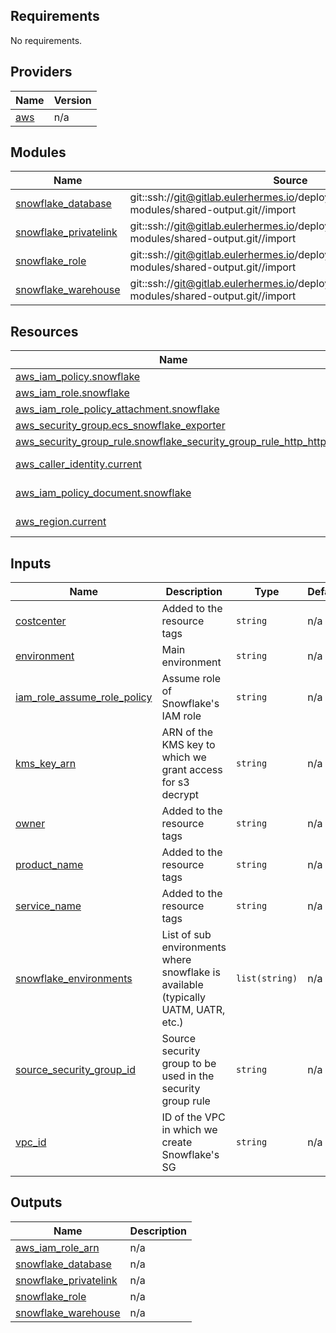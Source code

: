 ## Requirements

No requirements.

## Providers

| Name | Version |
|------|---------|
| <a name="provider_aws"></a> [aws](#provider\_aws) | n/a |

## Modules

| Name | Source | Version |
|------|--------|---------|
| <a name="module_snowflake_database"></a> [snowflake\_database](#module\_snowflake\_database) | git::ssh://git@gitlab.eulerhermes.io/deployment/datahub/terraform-modules/shared-output.git//import | v1.2.0 |
| <a name="module_snowflake_privatelink"></a> [snowflake\_privatelink](#module\_snowflake\_privatelink) | git::ssh://git@gitlab.eulerhermes.io/deployment/datahub/terraform-modules/shared-output.git//import | v1.2.0 |
| <a name="module_snowflake_role"></a> [snowflake\_role](#module\_snowflake\_role) | git::ssh://git@gitlab.eulerhermes.io/deployment/datahub/terraform-modules/shared-output.git//import | v1.2.0 |
| <a name="module_snowflake_warehouse"></a> [snowflake\_warehouse](#module\_snowflake\_warehouse) | git::ssh://git@gitlab.eulerhermes.io/deployment/datahub/terraform-modules/shared-output.git//import | v1.2.0 |

## Resources

| Name | Type |
|------|------|
| [aws_iam_policy.snowflake](https://registry.terraform.io/providers/hashicorp/aws/latest/docs/resources/iam_policy) | resource |
| [aws_iam_role.snowflake](https://registry.terraform.io/providers/hashicorp/aws/latest/docs/resources/iam_role) | resource |
| [aws_iam_role_policy_attachment.snowflake](https://registry.terraform.io/providers/hashicorp/aws/latest/docs/resources/iam_role_policy_attachment) | resource |
| [aws_security_group.ecs_snowflake_exporter](https://registry.terraform.io/providers/hashicorp/aws/latest/docs/resources/security_group) | resource |
| [aws_security_group_rule.snowflake_security_group_rule_http_https](https://registry.terraform.io/providers/hashicorp/aws/latest/docs/resources/security_group_rule) | resource |
| [aws_caller_identity.current](https://registry.terraform.io/providers/hashicorp/aws/latest/docs/data-sources/caller_identity) | data source |
| [aws_iam_policy_document.snowflake](https://registry.terraform.io/providers/hashicorp/aws/latest/docs/data-sources/iam_policy_document) | data source |
| [aws_region.current](https://registry.terraform.io/providers/hashicorp/aws/latest/docs/data-sources/region) | data source |

## Inputs

| Name | Description | Type | Default | Required |
|------|-------------|------|---------|:--------:|
| <a name="input_costcenter"></a> [costcenter](#input\_costcenter) | Added to the resource tags | `string` | n/a | yes |
| <a name="input_environment"></a> [environment](#input\_environment) | Main environment | `string` | n/a | yes |
| <a name="input_iam_role_assume_role_policy"></a> [iam\_role\_assume\_role\_policy](#input\_iam\_role\_assume\_role\_policy) | Assume role of Snowflake's IAM role | `string` | n/a | yes |
| <a name="input_kms_key_arn"></a> [kms\_key\_arn](#input\_kms\_key\_arn) | ARN of the KMS key to which we grant access for s3 decrypt | `string` | n/a | yes |
| <a name="input_owner"></a> [owner](#input\_owner) | Added to the resource tags | `string` | n/a | yes |
| <a name="input_product_name"></a> [product\_name](#input\_product\_name) | Added to the resource tags | `string` | n/a | yes |
| <a name="input_service_name"></a> [service\_name](#input\_service\_name) | Added to the resource tags | `string` | n/a | yes |
| <a name="input_snowflake_environments"></a> [snowflake\_environments](#input\_snowflake\_environments) | List of sub environments where snowflake is available (typically UATM, UATR, etc.) | `list(string)` | n/a | yes |
| <a name="input_source_security_group_id"></a> [source\_security\_group\_id](#input\_source\_security\_group\_id) | Source security group to be used in the security group rule | `string` | n/a | yes |
| <a name="input_vpc_id"></a> [vpc\_id](#input\_vpc\_id) | ID of the VPC in which we create Snowflake's SG | `string` | n/a | yes |

## Outputs

| Name | Description |
|------|-------------|
| <a name="output_aws_iam_role_arn"></a> [aws\_iam\_role\_arn](#output\_aws\_iam\_role\_arn) | n/a |
| <a name="output_snowflake_database"></a> [snowflake\_database](#output\_snowflake\_database) | n/a |
| <a name="output_snowflake_privatelink"></a> [snowflake\_privatelink](#output\_snowflake\_privatelink) | n/a |
| <a name="output_snowflake_role"></a> [snowflake\_role](#output\_snowflake\_role) | n/a |
| <a name="output_snowflake_warehouse"></a> [snowflake\_warehouse](#output\_snowflake\_warehouse) | n/a |

